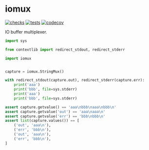 # iomux

[![checks](https://github.com/FFY00/python-iomux/actions/workflows/checks.yml/badge.svg)](https://github.com/FFY00/python-iomux/actions/workflows/checks.yml)
[![tests](https://github.com/FFY00/python-iomux/actions/workflows/tests.yml/badge.svg)](https://github.com/FFY00/python-iomux/actions/workflows/tests.yml)
[![codecov](https://codecov.io/gh/FFY00/python-iomux/branch/main/graph/badge.svg?token=b8Sp012QO7)](https://codecov.io/gh/FFY00/python-iomux)

IO buffer multiplexer.


```python
import sys

from contextlib import redirect_stdout, redirect_stderr

import iomux


capture = iomux.StringMux()

with redirect_stdout(capture.out), redirect_stderr(capture.err):
    print('aaa')
    print('bbb', file=sys.stderr)
    print('aaa')
    print('bbb', file=sys.stderr)

assert capture.getvalue() == 'aaa\nbbb\naaa\nbbb\n'
assert capture.getvalue('out') == 'aaa\naaa\n'
assert capture.getvalue('err') == 'bbb\nbbb\n'
assert list(capture.values()) == [
    ('out', 'aaa\n'),
    ('err', 'bbb\n'),
    ('out', 'aaa\n'),
    ('err', 'bbb\n'),
]
```
